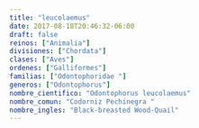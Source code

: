 ```yaml
---
title: "leucolaemus"
date: 2017-08-18T20:46:32-06:00
draft: false
reinos: ["Animalia"]
divisiones: ["Chordata"]
clases: ["Aves"]
ordenes: ["Galliformes"]
familias: ["Odontophoridae "]
generos: ["Odontophorus"]
nombre_cientifico: "Odontophorus leucolaemus"
nombre_comun: "Codorniz Pechinegra "
nombre_ingles: "Black-breasted Wood-Quail"
---
```

